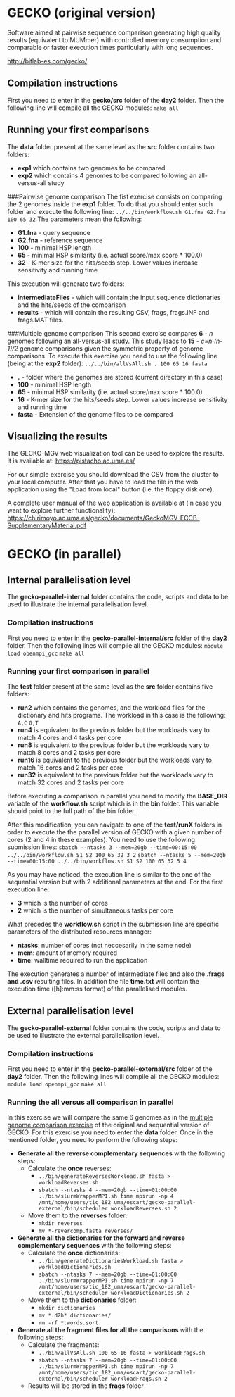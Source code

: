 # GECKO (original version)
Software aimed at pairwise sequence comparison generating high quality results (equivalent to MUMmer) with controlled memory consumption and comparable or faster execution times particularly with long sequences.

http://bitlab-es.com/gecko/

## Compilation instructions
First you need to enter in the **gecko/src** folder of the **day2** folder. Then the following line will compile all the GECKO modules:
`make all`

## Running your first comparisons
The **data** folder present at the same level as the **src** folder contains two folders:
* **exp1** which contains two genomes to be compared 
* **exp2** which contains 4 genomes to be compared following an all-versus-all study

###Pairwise genome comparison
The fist exercise consists on comparing the 2 genomes inside the **exp1** folder. To do that you should enter such folder and execute the following line:
`../../bin/workflow.sh G1.fna G2.fna 100 65 32`
The parameters mean the following:
* **G1.fna** - query sequence
* **G2.fna** - reference sequence
* **100** - minimal HSP length
* **65** - minimal HSP similarity (i.e. actual score/max score * 100.0)
* **32** - K-mer size for the hits/seeds step. Lower values increase sensitivity and running time

This execution will generate two folders:
* **intermediateFiles** - which will contain the input sequence dictionaries and the hits/seeds of the comparison
* **results** - which will contain the resulting CSV, frags, frags.INF and frags.MAT files.

###Multiple genome comparison<a name="multiple"></a>
This second exercise compares **6** - *n* genomes following an all-versus-all study. This study leads to **15** - *c=n·(n-1)/2* genome comparisons given the symmetric property of genome comparisons. To execute this exercise you need to use the following line (being at the **exp2** folder):
`../../bin/allVsAll.sh . 100 65 16 fasta`
* **.** - folder where the genomes are stored (current directory in this case)
* **100** - minimal HSP length
* **65** - minimal HSP similarity (i.e. actual score/max score * 100.0)
* **16** - K-mer size for the hits/seeds step. Lower values increase sensitivity and running time
* **fasta** - Extension of the genome files to be compared

## Visualizing the results
The GECKO-MGV web visualization tool can be used to explore the results. It is available at: https://pistacho.ac.uma.es/

For our simple exercise you should download the CSV from the cluster to your local computer. After that you have to load the file in the web application using the "Load from local" button (i.e. the floppy disk one).

A complete user manual of the web application is available at (in case you want to explore further functionality): https://chirimoyo.ac.uma.es/gecko/documents/GeckoMGV-ECCB-SupplementaryMaterial.pdf

# GECKO (in parallel)
## Internal parallelisation level
The **gecko-parallel-internal** folder contains the code, scripts and data to be used to illustrate the internal parallelisation level.

### Compilation instructions
First you need to enter in the **gecko-parallel-internal/src** folder of the **day2** folder. Then the following lines will compile all the GECKO modules:
`module load openmpi_gcc`
`make all`

### Running your first comparison in parallel
The **test** folder present at the same level as the **src** folder contains five folders:
* **run2** which contains the genomes, and the workload files for the dictionary and hits programs. The workload in this case is the following:
`A,C`
`G,T` 
* **run4** is equivalent to the previous folder but the workloads vary to match 4 cores and 4 tasks per core
* **run8** is equivalent to the previous folder but the workloads vary to match 8 cores and 2 tasks per core
* **run16** is equivalent to the previous folder but the workloads vary to match 16 cores and 2 tasks per core
* **run32** is equivalent to the previous folder but the workloads vary to match 32 cores and 2 tasks per core

Before executing a comparison in parallel you need to modify the **BASE_DIR** variable of the **workflow.sh** script which is in the **bin** folder. This variable should point to the full path of the bin folder.

After this modification, you can navigate to one of the **test/runX** folders in order to execute the the parallel version of GECKO with a given number of cores (2 and 4 in these examples). You need to use the following submission lines:
`sbatch --ntasks 3 --mem=20gb --time=00:15:00 ../../bin/workflow.sh S1 S2 100 65 32 3 2`
`sbatch --ntasks 5 --mem=20gb --time=00:15:00 ../../bin/workflow.sh S1 S2 100 65 32 5 4`

As you may have noticed, the execution line is similar to the one of the sequential version but with 2 additional parameters at the end. For the first execution line:
* **3** which is the number of cores
* **2** which is the number of simultaneous tasks per core

What precedes the **workflow.sh** script in the submission line are specific parameters of the distributed resources manager:
* **ntasks**: number of cores (not neccesarily in the same node)
* **mem**: amount of memory required
* **time**: walltime required to run the application

The execution generates a number of intermediate files and also the **.frags and .csv** resulting files. In addition the file **time.txt** will contain the execution time ([h]:mm:ss format) of the parallelised modules.

## External parallelisation level
The **gecko-parallel-external** folder contains the code, scripts and data to be used to illustrate the external parallelisation level.

### Compilation instructions
First you need to enter in the **gecko-parallel-external/src** folder of the **day2** folder. Then the following lines will compile all the GECKO modules:
`module load openmpi_gcc`
`make all`

### Running the all versus all comparison in parallel
In this exercise we will compare the same 6 genomes as in the [multiple genome comparison exercise](#multiple) of the original and sequential version of GECKO. For this exercise you need to enter the **data** folder. Once in the mentioned folder, you need to perform the following steps:
* **Generate all the reverse complementary sequences** with the following steps:
  * Calculate the **once** reverses:
    * `../bin/generateReversesWorkload.sh fasta > workloadReverses.sh`
    * `sbatch --ntasks 4 --mem=20gb --time=01:00:00 ../bin/slurmWrapperMPI.sh time mpirun -np 4 /mnt/home/users/tic_182_uma/oscart/gecko-parallel-external/bin/scheduler workloadReverses.sh 2`
  * Move them to the **reverses** folder:
    * `mkdir reverses`
    * `mv *-revercomp.fasta reverses/`
* **Generate all the dictionaries for the forward and reverse complementary sequences** with the following steps:
  * Calculate the **once** dictionaries:
    * `../bin/generateDictionariesWorkload.sh fasta > workloadDictionaries.sh`
    * `sbatch --ntasks 7 --mem=20gb --time=01:00:00 ../bin/slurmWrapperMPI.sh time mpirun -np 7 /mnt/home/users/tic_182_uma/oscart/gecko-parallel-external/bin/scheduler workloadDictionaries.sh 2`
  * Move them to the **dictionaries** folder:
    * `mkdir dictionaries`
    * `mv *.d2h* dictionaries/`
    * `rm -rf *.words.sort`
* **Generate all the fragment files for all the comparisons** with the following steps:
  * Calculate the fragments:
    * `../bin/allVsAll.sh 100 65 16 fasta > workloadFrags.sh`
    * `sbatch --ntasks 7 --mem=20gb --time=01:00:00 ../bin/slurmWrapperMPI.sh time mpirun -np 7 /mnt/home/users/tic_182_uma/oscart/gecko-parallel-external/bin/scheduler workloadFrags.sh 2`
  * Results will be stored in the **frags** folder
